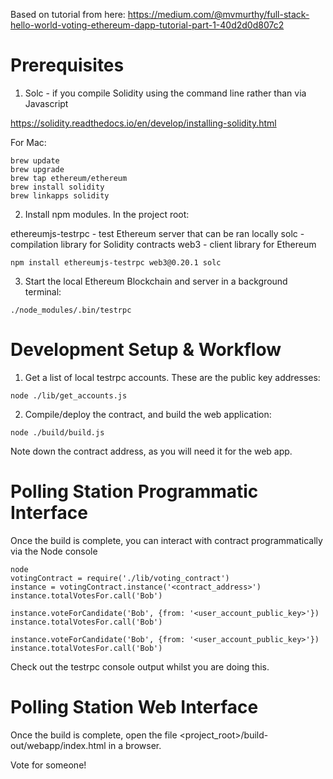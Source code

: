 Based on tutorial from here: https://medium.com/@mvmurthy/full-stack-hello-world-voting-ethereum-dapp-tutorial-part-1-40d2d0d807c2

# Prerequisites

1. Solc - if you compile Solidity using the command line rather than via Javascript

https://solidity.readthedocs.io/en/develop/installing-solidity.html

For Mac:

```
brew update
brew upgrade
brew tap ethereum/ethereum
brew install solidity
brew linkapps solidity
```

2. Install npm modules. In the project root:

ethereumjs-testrpc - test Ethereum server that can be ran locally
solc - compilation library for Solidity contracts
web3 - client library for Ethereum

```
npm install ethereumjs-testrpc web3@0.20.1 solc
```

3. Start the local Ethereum Blockchain and server in a background terminal:

```
./node_modules/.bin/testrpc
```

# Development Setup & Workflow

1. Get a list of local testrpc accounts. These are the public key addresses:

```
node ./lib/get_accounts.js
```

2. Compile/deploy the contract, and build the web application:

```
node ./build/build.js
```

Note down the contract address, as you will need it for the web app.

# Polling Station Programmatic Interface

Once the build is complete, you can interact with contract programmatically via the Node console

```
node
votingContract = require('./lib/voting_contract')
instance = votingContract.instance('<contract_address>')
instance.totalVotesFor.call('Bob')

instance.voteForCandidate('Bob', {from: '<user_account_public_key>'})
instance.totalVotesFor.call('Bob')

instance.voteForCandidate('Bob', {from: '<user_account_public_key>'})
instance.totalVotesFor.call('Bob')
```

Check out the testrpc console output whilst you are doing this.

# Polling Station Web Interface

Once the build is complete, open the file <project_root>/build-out/webapp/index.html in a browser.

Vote for someone!
